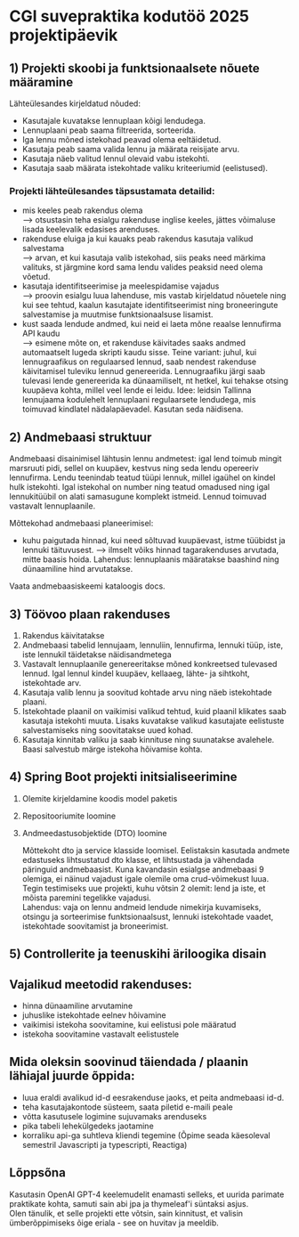 # CGI suvepraktika kodutöö 2025 projektipäevik 


## 1) Projekti skoobi ja funktsionaalsete nõuete määramine

Lähteülesandes kirjeldatud nõuded:
 - Kasutajale kuvatakse lennuplaan kõigi lendudega.
 - Lennuplaani peab saama filtreerida, sorteerida.
 - Iga lennu mõned istekohad peavad olema eeltäidetud.
 - Kasutaja peab saama valida lennu ja määrata reisijate arvu.
 - Kasutaja näeb valitud lennul olevaid vabu istekohti.
 - Kasutaja saab määrata istekohtade valiku kriteeriumid (eelistused).
 

### Projekti lähteülesandes täpsustamata detailid:
 - mis keeles peab rakendus olema   
	--> otsustasin teha esialgu rakenduse inglise keeles, 
		jättes võimaluse lisada keelevalik edasises arenduses.
 - rakenduse eluiga ja kui kauaks peab rakendus kasutaja valikud salvestama  
	--> arvan, et kui kasutaja valib istekohad, siis peaks need märkima 
		valituks, st järgmine kord sama lendu valides peaksid need olema võetud. 
 - kasutaja identifitseerimise ja meelespidamise vajadus  
	--> proovin esialgu luua lahenduse, mis vastab kirjeldatud nõuetele 
		ning kui see tehtud, kaalun kasutajate identifitseerimist ning 
		broneeringute salvestamise ja muutmise funktsionaalsuse lisamist. 
 - kust saada lendude andmed, kui neid ei laeta mõne reaalse lennufirma API kaudu  
	--> esimene mõte on, et rakenduse käivitades saaks andmed automaatselt 
		lugeda skripti kaudu sisse. Teine variant: juhul, kui lennugraafikus 
		on regulaarsed lennud, saab nendest rakenduse käivitamisel tuleviku lennud genereerida.
		Lennugraafiku järgi saab tulevasi lende genereerida ka dünaamiliselt, 
		nt hetkel, kui tehakse otsing kuupäeva kohta, millel veel lende ei leidu.
		Idee: leidsin Tallinna lennujaama kodulehelt lennuplaani regulaarsete lendudega,
		mis toimuvad kindlatel nädalapäevadel. Kasutan seda näidisena. 

## 2) Andmebaasi struktuur

Andmebaasi disainimisel lähtusin lennu andmetest: igal lend toimub mingit 
marsruuti pidi, sellel on kuupäev, kestvus ning seda lendu opereeriv lennufirma.
Lendu teenindab teatud tüüpi lennuk, millel igaühel on kindel hulk istekohti. 
Igal istekohal on number ning teatud omadused ning igal lennukitüübil on 
alati samasugune komplekt istmeid. Lennud toimuvad vastavalt lennuplaanile. 

Mõttekohad andmebaasi planeerimisel: 
 - kuhu paigutada hinnad, kui need sõltuvad kuupäevast, istme tüübidst ja lennuki täituvusest.
	--> ilmselt võiks hinnad tagarakenduses arvutada, mitte baasis hoida.
		Lahendus: lennuplaanis määratakse baashind ning dünaamiline hind arvutatakse.

Vaata andmebaasiskeemi kataloogis docs.

## 3) Töövoo plaan rakenduses
1. Rakendus käivitatakse
2. Andmebaasi tabelid lennujaam, lennuliin, lennufirma, lennuki tüüp, 
    iste, iste lennukil täidetakse näidisandmetega
3. Vastavalt lennuplaanile genereeritakse mõned konkreetsed tulevased lennud. 
    Igal lennul kindel kuupäev, kellaaeg, lähte- ja sihtkoht, istekohtade arv.
4. Kasutaja valib lennu ja soovitud kohtade arvu ning näeb istekohtade plaani.
5. Istekohtade plaanil on vaikimisi valikud tehtud, kuid plaanil klikates 
    saab kasutaja istekohti muuta. Lisaks kuvatakse valikud kasutajate 
    eelistuste salvestamiseks ning soovitatakse uued kohad.
6. Kasutaja kinnitab valiku ja saab kinnituse ning suunatakse avalehele. 
    Baasi salvestub märge istekoha hõivamise kohta. 
	   
## 4) Spring Boot projekti initsialiseerimine
1. Olemite kirjeldamine koodis model paketis
2. Repositooriumite loomine
3. Andmeedastusobjektide (DTO) loomine 
	   
	Mõttekoht dto ja service klasside loomisel. Eelistaksin kasutada andmete 
	edastuseks lihtsustatud dto klasse, et lihtsustada ja vähendada päringuid
	andmebaasist. Kuna kavandasin esialgse andmebaasi 9 olemiga, ei näinud 
	vajadust igale olemile oma crud-võimekust luua. Tegin testimiseks uue 
	projekti, kuhu võtsin 2 olemit: lend ja iste, et mõista paremini tegelikke vajadusi.   
	Lahendus: vaja on lennu andmeid lendude nimekirja kuvamiseks, otsingu 
	ja sorteerimise funktsionaalsust, lennuki istekohtade vaadet,
	istekohtade soovitamist ja broneerimist.

## 5) Controllerite ja teenuskihi äriloogika disain
	   
	   
## Vajalikud meetodid rakenduses:
- hinna dünaamiline arvutamine
- juhuslike istekohtade eelnev hõivamine
- vaikimisi istekoha soovitamine, kui eelistusi pole määratud
- istekoha soovitamine vastavalt eelistustele
	
	
## Mida oleksin soovinud täiendada / plaanin lähiajal juurde õppida:
- luua eraldi avalikud id-d eesrakenduse jaoks, et peita andmebaasi id-d.
- teha kasutajakontode süsteem, saata piletid e-maili peale
- võtta kasutusele logimine sujuvamaks arenduseks
- pika tabeli lehekülgedeks jaotamine
- korraliku api-ga suhtleva kliendi tegemine (Õpime seada käesoleval semestril Javascripti ja typescripti, Reactiga)

## Lõppsõna
Kasutasin OpenAI GPT-4 keelemudelit enamasti selleks, et uurida parimate praktikate kohta, samuti sain abi jpa ja thymeleaf'i süntaksi asjus.       
Olen tänulik, et selle projekti ette võtsin, sain kinnitust, et valisin ümberõppimiseks õige eriala - see on huvitav ja meeldib. 

